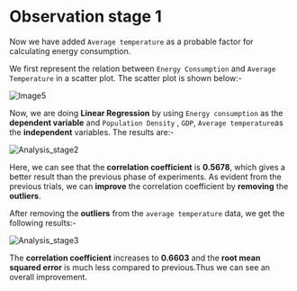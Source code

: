 # Observation stage 1
Now we have added `Average temperature` as a probable factor for calculating energy consumption.

We first represent the relation between `Energy Consumption` and `Average Temperature` in a scatter plot.
The scatter plot is shown below:-

![Image5](https://github.com/this-is-batman/Smart_grid/blob/master/Plots/energyvstemp.png)

Now, we are doing **Linear Regression** by using `Energy consumption` as the **dependent variable** and `Population Density` , `GDP`, `Average temperature`as the **independent** variables. The results are:-

![Analysis_stage2](https://github.com/this-is-batman/Smart_grid/blob/master/Images/analysis_stage2.png)

Here, we can see that the **correlation coefficient** is **0.5678**, which gives a better result than the previous phase of experiments. As evident from the previous trials, we can **improve** the correlation coefficient by **removing** the **outliers**.

After removing the **outliers** from the `average temperature` data, we get the following results:-

![Analysis_stage3](https://github.com/this-is-batman/Smart_grid/blob/master/Images/analysis_stage3.png)

The **correlation coefficient** increases to **0.6603** and the **root mean squared error** is much less compared to previous.Thus we can see an overall improvement.
